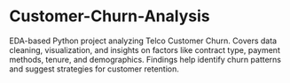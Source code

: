 # Customer-Churn-Analysis
EDA-based Python project analyzing Telco Customer Churn. Covers data cleaning, visualization, and insights on factors like contract type, payment methods, tenure, and demographics. Findings help identify churn patterns and suggest strategies for customer retention.
